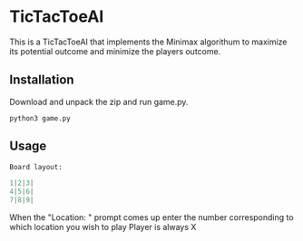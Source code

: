 # TicTacToeAI

This is a TicTacToeAI that implements the Minimax algorithum to maximize its potential outcome and minimize the players outcome.

## Installation

Download and unpack the zip and run game.py.
```
python3 game.py
```

## Usage

```python
Board layout:

1|2|3|
4|5|6|
7|8|9|
```

When the "Location: " prompt comes up enter the number corresponding to which location you wish to play
Player is always X
